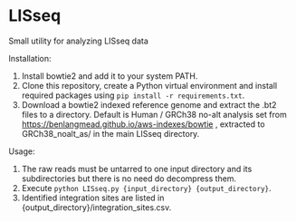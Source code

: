 # LISseq
Small utility for analyzing LISseq data

Installation:
1. Install bowtie2 and add it to your system PATH. 
2. Clone this repository, create a Python virtual environment and install required packages using `pip install -r requirements.txt`.
3. Download a bowtie2 indexed reference genome and extract the .bt2 files to a directory.
   Default is Human / GRCh38 no-alt analysis set from https://benlangmead.github.io/aws-indexes/bowtie ,
   extracted to GRCh38_noalt_as/ in the main LISseq directory.

Usage:
1. The raw reads must be untarred to one input directory and its subdirectories but there is no need do decompress them.
2. Execute `python LISseq.py {input_directory} {output_directory}`.
3. Identified integration sites are listed in {output_directory}/integration_sites.csv.